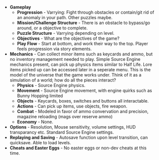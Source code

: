 - **Gameplay**
  - **Progression** - Varrying: Fight through obstacles or contain/git rid of an anomaly in your path. Other puzzles maybe.
  - **Mission/Challenge Structure** - There is an obstacle to bypass/go around, or a objective to complete.
  - **Puzzle Structure** - Varrying depending on level.
  - **Objectives** - What are the objectives of the game?
  - **Play Flow** - Start at bottom, and work their way to the top. Player feels progression via story elements.
- **Mechanics** - Can collect minor items such as keycards and ammo, but no inventory management needed to play. Simple Source Engine mechanics present, can pick up physics items similar to Half Life. Lore items picked up can be accessed later in a seperate menu.
This is the model of the universe that the game works under.
Think of it as a simulation of a world; how do all the pieces interact?
  - **Physics** - Source Engine physics.
  - **Movement** - Source Engine movement, with engine quirks such as Bunny Hopping limited
  - **Objects** - Keycards, boxes, switches and buttons all interactable.
  - **Actions** - Can pick up items, use objects, fire weapon.
  - **Combat** - Modeled in favor of ammo convervation and precision, magazine reloading (mags over reserve ammo)
  - **Economy** - None.
- **Options** - Resolution, Mouse sensitivity, volume settings, HUD transparancy etc. Standard Source Engine settings.
- **Replaying and Saving** - Autosave function upon level transition, can quicksave. Able to load levels.
- **Cheats and Easter Eggs** - No easter eggs or non-dev cheats at this time.
